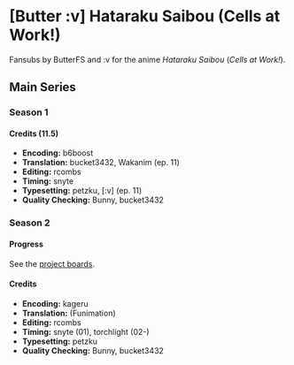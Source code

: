 # \[Butter :v] Hataraku Saibou (Cells at Work!)

Fansubs by ButterFS and :v for the anime _Hataraku Saibou_ (_Cells at Work!_).

## Main Series

### Season 1

#### Credits (11.5)

* **Encoding:** b6boost
* **Translation:** bucket3432, Wakanim (ep. 11)
* **Editing:** rcombs
* **Timing:** snyte
* **Typesetting:** petzku, \[:v] (ep. 11)
* **Quality Checking:** Bunny, bucket3432

### Season 2

#### Progress

See the [project boards](https://github.com/butterfansubs/hataraku-saibou/projects).

#### Credits

* **Encoding:** kageru
* **Translation:** (Funimation)
* **Editing:** rcombs
* **Timing:** snyte (01), torchlight (02-)
* **Typesetting:** petzku
* **Quality Checking:** Bunny, bucket3432
